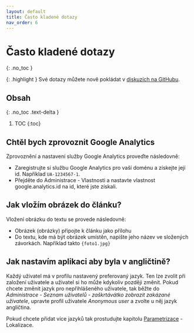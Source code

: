 ```yaml
---
layout: default
title: Často kladené dotazy
nav_order: 6
---
```


# Často kladené dotazy
{: .no_toc }

{: .highlight }
Své dotazy můžete nově pokládat v [diskuzích na GitHubu](https://github.com/orgs/svjis/discussions).

## Obsah
{: .no_toc .text-delta }

1. TOC
{:toc}

## Chtěl bych zprovoznit Google Analytics

Zprovoznění a nastavení služby Google Analytics proveďte následovně:

* Zaregistrujte si službu Google Analytics pro vaší doménu a získejte její id. Například `UA-1234567-1`.
* Přejděte do Administrace - Vlastnosti a nastavte vlastnost google.analytics.id na id, které jste získali.

## Jak vložím obrázek do článku?

Vložení obrázku do textu se provede následovně:

* Obrázek (obrázky) připojte k článku jako přílohu
* Do textu, kde má být obrázek umístěn, napište jeho název ve složených závorkách. Například takto `{foto1.jpg}`

## Jak nastavím aplikaci aby byla v angličtině?

Každý uživatel má v profilu nastavený preferovaný jazyk. Ten lze zvolit při založení uživatele a uživatel si ho může kdykoliv později změnit. Pokud chcete změnit jazyk pro nepřihlášeného uživatele, tak běžte do _Administrace - Seznam uživatelů - zaškrtávátko zobrazit zakázané uživatele_, upravte profil uživatele _Anonymous user_ a zvolte u něj jazyk angličtina.

Pokud chcete přidat více jazyků tak prostudujte kapitolu [Parametrizace](Parametrizace.md) - Lokalizace.
